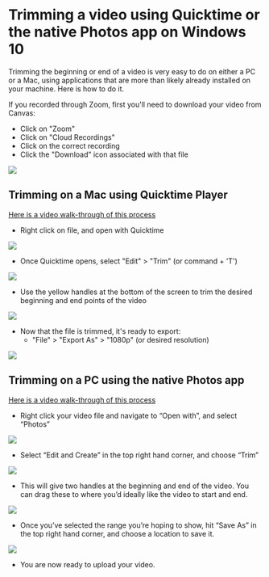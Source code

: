 # Trimming a video using Quicktime or the native Photos app on Windows 10

Trimming the beginning or end of a video is very easy to do on either a PC or a Mac, using applications that are more than likely already installed on your machine. Here is how to do it.

If you recorded through Zoom, first you'll need to download your video from Canvas:

  * Click on "Zoom"
  * Click on "Cloud Recordings"
  * Click on the correct recording
  * Click the "Download" icon associated with that file

  ![](https://files.slack.com/files-pri/T0HTW3H0V-F015V1N6GHG/download-from-canvas_360.gif?pub_secret=2fd2855e6d)

## Trimming on a Mac using Quicktime Player

[Here is a video walk-through of this process](https://youtu.be/C1Gb3Ptudqg)

  * Right click on file, and open with Quicktime

![](https://files.slack.com/files-pri/T0HTW3H0V-F015EAVTSUF/trim-quicktime-gif_001_360.gif?pub_secret=31db4a165f)

  * Once Quicktime opens, select "Edit" > "Trim" (or command + 'T')

![](https://files.slack.com/files-pri/T0HTW3H0V-F01618LPZ1A/trim-quicktime-gif_002_360.gif?pub_secret=12f0dab19e)

  * Use the yellow handles at the bottom of the screen to trim the desired beginning and end points of the video

![](https://files.slack.com/files-pri/T0HTW3H0V-F016JTX7MNC/trim-quicktime-gif_003_360.gif?pub_secret=5137223cf5)

  * Now that the file is trimmed, it's ready to export:
    * "File" > "Export As" > "1080p" (or desired resolution)

![](https://files.slack.com/files-pri/T0HTW3H0V-F01618M72P6/trim-quicktime-gif_004_360.gif?pub_secret=d3d45e8f77)

## Trimming on a PC using the native Photos app

[Here is a video walk-through of this process](https://youtu.be/YSzQhaUwvUo)

  * Right click your video file and navigate to “Open with”, and select “Photos”

![](https://files.slack.com/files-pri/T0HTW3H0V-F015UVADJBU/pc-video-trimming-gifs_001_360.gif?pub_secret=effaeb833c)

  * Select “Edit and Create” in the top right hand corner, and choose “Trim”

![](https://files.slack.com/files-pri/T0HTW3H0V-F015V612GLT/pc-video-trimming-gifs_002_360.gif?pub_secret=cf322fe0e8)

  * This will give two handles at the beginning and end of the video. You can drag these to where you’d ideally like the video to start and end.

![](https://files.slack.com/files-pri/T0HTW3H0V-F015V618YPM/pc-video-trimming-gifs_003_360.gif?pub_secret=14dcc1026a)

  * Once you’ve selected the range you’re hoping to show, hit “Save As” in the top right hand corner, and choose a location to save it.

![](https://files.slack.com/files-pri/T0HTW3H0V-F015E7GEYTH/pc-video-trimming-gifs_004_360.gif?pub_secret=fb02ccd983)

  * You are now ready to upload your video.
